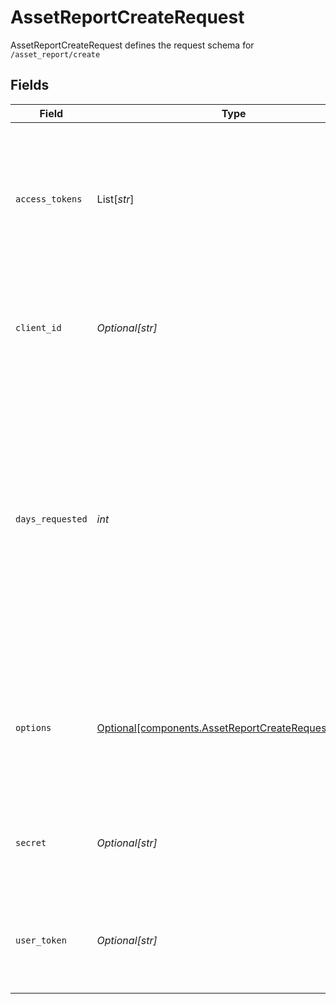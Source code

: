 # AssetReportCreateRequest

AssetReportCreateRequest defines the request schema for `/asset_report/create`


## Fields

| Field                                                                                                                                                                                                                                                                                                                                                             | Type                                                                                                                                                                                                                                                                                                                                                              | Required                                                                                                                                                                                                                                                                                                                                                          | Description                                                                                                                                                                                                                                                                                                                                                       |
| ----------------------------------------------------------------------------------------------------------------------------------------------------------------------------------------------------------------------------------------------------------------------------------------------------------------------------------------------------------------- | ----------------------------------------------------------------------------------------------------------------------------------------------------------------------------------------------------------------------------------------------------------------------------------------------------------------------------------------------------------------- | ----------------------------------------------------------------------------------------------------------------------------------------------------------------------------------------------------------------------------------------------------------------------------------------------------------------------------------------------------------------- | ----------------------------------------------------------------------------------------------------------------------------------------------------------------------------------------------------------------------------------------------------------------------------------------------------------------------------------------------------------------- |
| `access_tokens`                                                                                                                                                                                                                                                                                                                                                   | List[*str*]                                                                                                                                                                                                                                                                                                                                                       | :heavy_minus_sign:                                                                                                                                                                                                                                                                                                                                                | An array of access tokens corresponding to the Items that will be included in the report. The `assets` product must have been initialized for the Items during link; the Assets product cannot be added after initialization.                                                                                                                                     |
| `client_id`                                                                                                                                                                                                                                                                                                                                                       | *Optional[str]*                                                                                                                                                                                                                                                                                                                                                   | :heavy_minus_sign:                                                                                                                                                                                                                                                                                                                                                | Your Plaid API `client_id`. The `client_id` is required and may be provided either in the `PLAID-CLIENT-ID` header or as part of a request body.                                                                                                                                                                                                                  |
| `days_requested`                                                                                                                                                                                                                                                                                                                                                  | *int*                                                                                                                                                                                                                                                                                                                                                             | :heavy_check_mark:                                                                                                                                                                                                                                                                                                                                                | The maximum integer number of days of history to include in the Asset Report. If using Fannie Mae Day 1 Certainty, `days_requested` must be at least 61 for new originations or at least 31 for refinancings.<br/><br/>An Asset Report requested with "Additional History" (that is, with more than 61 days of transaction history) will incur an Additional History fee. |
| `options`                                                                                                                                                                                                                                                                                                                                                         | [Optional[components.AssetReportCreateRequestOptions]](../../models/components/assetreportcreaterequestoptions.md)                                                                                                                                                                                                                                                | :heavy_minus_sign:                                                                                                                                                                                                                                                                                                                                                | An optional object to filter `/asset_report/create` results. If provided, must be non-`null`. The optional `user` object is required for the report to be eligible for Fannie Mae's Day 1 Certainty program.                                                                                                                                                      |
| `secret`                                                                                                                                                                                                                                                                                                                                                          | *Optional[str]*                                                                                                                                                                                                                                                                                                                                                   | :heavy_minus_sign:                                                                                                                                                                                                                                                                                                                                                | Your Plaid API `secret`. The `secret` is required and may be provided either in the `PLAID-SECRET` header or as part of a request body.                                                                                                                                                                                                                           |
| `user_token`                                                                                                                                                                                                                                                                                                                                                      | *Optional[str]*                                                                                                                                                                                                                                                                                                                                                   | :heavy_minus_sign:                                                                                                                                                                                                                                                                                                                                                | The user token associated with the User for which to create an asset report for. All items associated with the User will be included in the report.                                                                                                                                                                                                               |